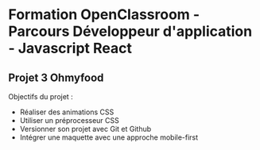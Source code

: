 # Formation OpenClassroom - Parcours Développeur d'application - Javascript React

## Projet 3 Ohmyfood

Objectifs du projet :

- Réaliser des animations CSS
- Utiliser un préprocesseur CSS
- Versionner son projet avec Git et Github
- Intégrer une maquette avec une approche mobile-first
